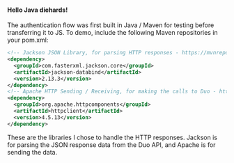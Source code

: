 #### Hello Java diehards!
The authentication flow was first built in Java / Maven for testing before transferring it to JS. To demo, include the following Maven repositories in your pom.xml:

```xml
<!-- Jackson JSON Library, for parsing HTTP responses - https://mvnrepository.com/artifact/com.fasterxml.jackson.core/jackson-core -->
<dependency>
  <groupId>com.fasterxml.jackson.core</groupId>
  <artifactId>jackson-databind</artifactId>
  <version>2.13.3</version>
</dependency>
<!-- Apache HTTP Sending / Receiving, for making the calls to Duo - https://mvnrepository.com/artifact/org.apache.httpcomponents/httpclient -->
<dependency>
  <groupId>org.apache.httpcomponents</groupId>
  <artifactId>httpclient</artifactId>
  <version>4.5.13</version>
</dependency>
```
These are the libraries I chose to handle the HTTP responses. Jackson is for parsing the JSON response data from the Duo API, and Apache is for sending the data.
